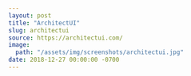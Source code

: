 ```yaml
---
layout: post
title: "ArchitectUI"
slug: architectui
source: https://architectui.com/
image:
  path: "/assets/img/screenshots/architectui.jpg"
date: 2018-12-27 00:00:00 -0700
---
```

